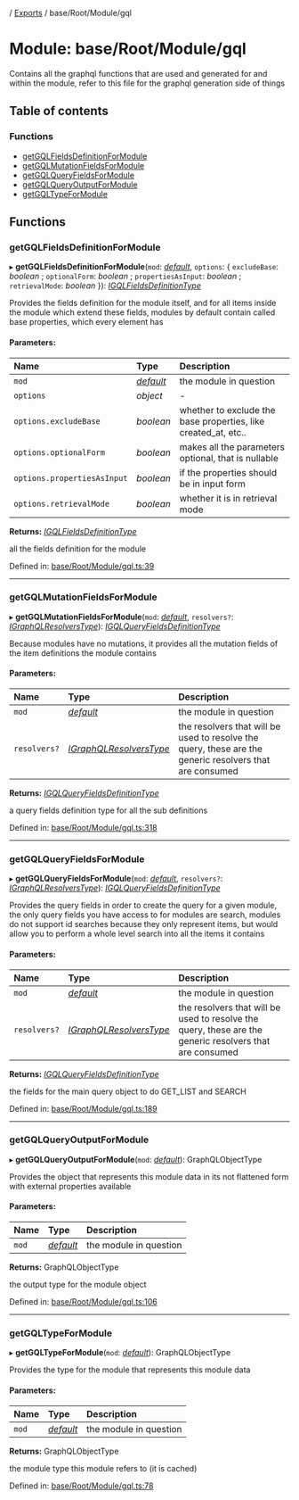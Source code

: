 [](../README.md) / [Exports](../modules.md) / base/Root/Module/gql

# Module: base/Root/Module/gql

Contains all the graphql functions that are used and generated for and within
the module, refer to this file for the graphql generation side of things

## Table of contents

### Functions

- [getGQLFieldsDefinitionForModule](base_root_module_gql.md#getgqlfieldsdefinitionformodule)
- [getGQLMutationFieldsForModule](base_root_module_gql.md#getgqlmutationfieldsformodule)
- [getGQLQueryFieldsForModule](base_root_module_gql.md#getgqlqueryfieldsformodule)
- [getGQLQueryOutputForModule](base_root_module_gql.md#getgqlqueryoutputformodule)
- [getGQLTypeForModule](base_root_module_gql.md#getgqltypeformodule)

## Functions

### getGQLFieldsDefinitionForModule

▸ **getGQLFieldsDefinitionForModule**(`mod`: [*default*](../classes/base_root_module.default.md), `options`: { `excludeBase`: *boolean* ; `optionalForm`: *boolean* ; `propertiesAsInput`: *boolean* ; `retrievalMode`: *boolean*  }): [*IGQLFieldsDefinitionType*](../interfaces/base_root_gql.igqlfieldsdefinitiontype.md)

Provides the fields definition for the module itself, and for all
items inside the module which extend these fields, modules by default
contain called base properties, which every element has

#### Parameters:

Name | Type | Description |
:------ | :------ | :------ |
`mod` | [*default*](../classes/base_root_module.default.md) | the module in question   |
`options` | *object* | - |
`options.excludeBase` | *boolean* | whether to exclude the base properties, like created_at, etc..   |
`options.optionalForm` | *boolean* | makes all the parameters optional, that is nullable   |
`options.propertiesAsInput` | *boolean* | if the properties should be in input form   |
`options.retrievalMode` | *boolean* | whether it is in retrieval mode   |

**Returns:** [*IGQLFieldsDefinitionType*](../interfaces/base_root_gql.igqlfieldsdefinitiontype.md)

all the fields definition for the module

Defined in: [base/Root/Module/gql.ts:39](https://github.com/onzag/itemize/blob/28218320/base/Root/Module/gql.ts#L39)

___

### getGQLMutationFieldsForModule

▸ **getGQLMutationFieldsForModule**(`mod`: [*default*](../classes/base_root_module.default.md), `resolvers?`: [*IGraphQLResolversType*](../interfaces/base_root_gql.igraphqlresolverstype.md)): [*IGQLQueryFieldsDefinitionType*](../interfaces/base_root_gql.igqlqueryfieldsdefinitiontype.md)

Because modules have no mutations, it provides all the mutation
fields of the item definitions the module contains

#### Parameters:

Name | Type | Description |
:------ | :------ | :------ |
`mod` | [*default*](../classes/base_root_module.default.md) | the module in question   |
`resolvers?` | [*IGraphQLResolversType*](../interfaces/base_root_gql.igraphqlresolverstype.md) | the resolvers that will be used to resolve the query, these are the generic resolvers that are consumed   |

**Returns:** [*IGQLQueryFieldsDefinitionType*](../interfaces/base_root_gql.igqlqueryfieldsdefinitiontype.md)

a query fields definition type for all the sub definitions

Defined in: [base/Root/Module/gql.ts:318](https://github.com/onzag/itemize/blob/28218320/base/Root/Module/gql.ts#L318)

___

### getGQLQueryFieldsForModule

▸ **getGQLQueryFieldsForModule**(`mod`: [*default*](../classes/base_root_module.default.md), `resolvers?`: [*IGraphQLResolversType*](../interfaces/base_root_gql.igraphqlresolverstype.md)): [*IGQLQueryFieldsDefinitionType*](../interfaces/base_root_gql.igqlqueryfieldsdefinitiontype.md)

Provides the query fields in order to create the query
for a given module, the only query fields you have access to
for modules are search, modules do not support id searches
because they only represent items, but would allow you to perform
a whole level search into all the items it contains

#### Parameters:

Name | Type | Description |
:------ | :------ | :------ |
`mod` | [*default*](../classes/base_root_module.default.md) | the module in question   |
`resolvers?` | [*IGraphQLResolversType*](../interfaces/base_root_gql.igraphqlresolverstype.md) | the resolvers that will be used to resolve the query, these are the generic resolvers that are consumed   |

**Returns:** [*IGQLQueryFieldsDefinitionType*](../interfaces/base_root_gql.igqlqueryfieldsdefinitiontype.md)

the fields for the main query object to do GET_LIST and SEARCH

Defined in: [base/Root/Module/gql.ts:189](https://github.com/onzag/itemize/blob/28218320/base/Root/Module/gql.ts#L189)

___

### getGQLQueryOutputForModule

▸ **getGQLQueryOutputForModule**(`mod`: [*default*](../classes/base_root_module.default.md)): GraphQLObjectType

Provides the object that represents this module data in
its not flattened form with external properties available

#### Parameters:

Name | Type | Description |
:------ | :------ | :------ |
`mod` | [*default*](../classes/base_root_module.default.md) | the module in question   |

**Returns:** GraphQLObjectType

the output type for the module object

Defined in: [base/Root/Module/gql.ts:106](https://github.com/onzag/itemize/blob/28218320/base/Root/Module/gql.ts#L106)

___

### getGQLTypeForModule

▸ **getGQLTypeForModule**(`mod`: [*default*](../classes/base_root_module.default.md)): GraphQLObjectType

Provides the type for the module
that represents this module data

#### Parameters:

Name | Type | Description |
:------ | :------ | :------ |
`mod` | [*default*](../classes/base_root_module.default.md) | the module in question   |

**Returns:** GraphQLObjectType

the module type this module refers to (it is cached)

Defined in: [base/Root/Module/gql.ts:78](https://github.com/onzag/itemize/blob/28218320/base/Root/Module/gql.ts#L78)
